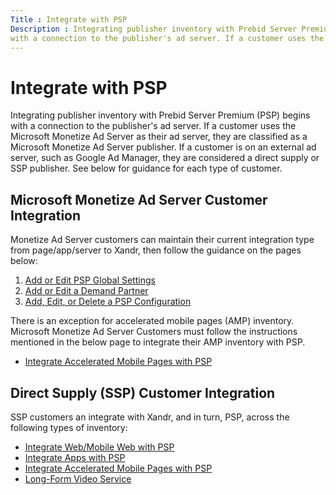 ```yaml
---
Title : Integrate with PSP
Description : Integrating publisher inventory with Prebid Server Premium (PSP) begins
with a connection to the publisher's ad server. If a customer uses the
---
```



# Integrate with PSP





Integrating publisher inventory with Prebid Server Premium (PSP) begins
with a connection to the publisher's ad server. If a customer uses the
Microsoft Monetize Ad Server as their ad server,
they are classified as a Microsoft Monetize Ad
Server publisher. If a customer is on an external ad server, such as
Google Ad Manager, they are considered a direct supply or SSP publisher.
See below for guidance for each type of customer.





## Microsoft Monetize Ad Server Customer Integration



Monetize Ad Server customers can maintain their current integration type
from page/app/server to Xandr, then follow the
guidance on the pages below:

1.  <a
    href="https://docs.xandr.com/bundle/monetize_monetize-standard/page/topics/add-or-edit-psp-global-settings.html"
    class="xref" target="_blank">Add or Edit PSP Global Settings</a>
2.  <a
    href="https://docs.xandr.com/bundle/monetize_monetize-standard/page/topics/add-or-edit-a-demand-partner.html"
    class="xref" target="_blank">Add or Edit a Demand Partner</a>
3.  <a
    href="https://docs.xandr.com/bundle/monetize_monetize-standard/page/topics/add-edit-or-delete-a-psp-configuration.html"
    class="xref" target="_blank">Add, Edit, or Delete a PSP
    Configuration</a>





There is an exception for accelerated mobile pages (AMP) inventory.
Microsoft Monetize Ad Server Customers must follow
the instructions mentioned in the below page to integrate their AMP
inventory with PSP.

- <a
  href="https://docs.xandr.com/bundle/monetize_monetize-standard/page/topics/integrate-accelerated-mobile-pages-with-psp.html"
  class="xref" target="_blank">Integrate Accelerated Mobile Pages with
  PSP</a>







## Direct Supply (SSP) Customer Integration



SSP customers an integrate with Xandr, and in
turn, PSP, across the following types of inventory:

- <a
  href="https://docs.xandr.com/bundle/monetize_monetize-standard/page/topics/integrate-web-mobile-web-with-psp.html"
  class="xref" target="_blank">Integrate Web/Mobile Web with PSP</a>
- <a
  href="https://docs.xandr.com/bundle/monetize_monetize-standard/page/topics/integrate-apps-with-psp.html"
  class="xref" target="_blank">Integrate Apps with PSP</a>
- <a
  href="https://docs.xandr.com/bundle/monetize_monetize-standard/page/topics/integrate-accelerated-mobile-pages-with-psp.html"
  class="xref" target="_blank">Integrate Accelerated Mobile Pages with
  PSP</a>
- <a
  href="https://docs.xandr.com/bundle/xandr-api/page/long-form-video-service.html"
  class="xref" target="_blank">Long-Form Video Service</a>








